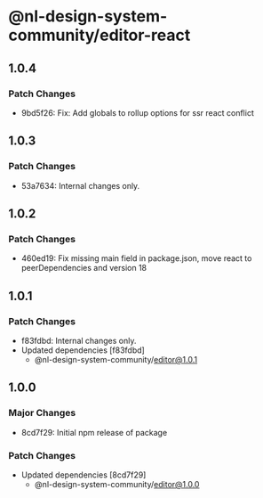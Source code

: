 # @nl-design-system-community/editor-react

## 1.0.4

### Patch Changes

- 9bd5f26: Fix: Add globals to rollup options for ssr react conflict

## 1.0.3

### Patch Changes

- 53a7634: Internal changes only.

## 1.0.2

### Patch Changes

- 460ed19: Fix missing main field in package.json, move react to peerDependencies and version 18

## 1.0.1

### Patch Changes

- f83fdbd: Internal changes only.
- Updated dependencies [f83fdbd]
  - @nl-design-system-community/editor@1.0.1

## 1.0.0

### Major Changes

- 8cd7f29: Initial npm release of package

### Patch Changes

- Updated dependencies [8cd7f29]
  - @nl-design-system-community/editor@1.0.0
